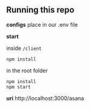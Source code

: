 ## Running this repo

**configs**
place in our .env file

**start**

inside `/client`
```
npm install
```

in the root folder
```
npm install
npm start
```

**uri**
http://localhost:3000/asana
